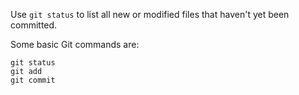 Use `git status` to list all new or modified files that haven't yet been committed.


Some basic Git commands are:
```
git status
git add
git commit
```